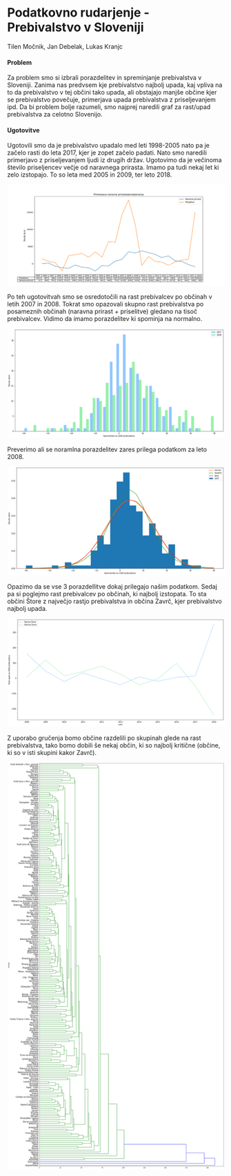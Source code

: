 Podatkovno rudarjenje - Prebivalstvo v Sloveniji
================
Tilen Močnik, Jan Debelak, Lukas Kranjc

#### Problem

Za problem smo si izbrali porazdelitev in spreminjanje prebivalstva v Sloveniji. Zanima nas predvsem kje prebivalstvo najbolj upada, kaj vpliva na to da prebivalstvo v tej občini tako upada, ali obstajajo manjše občine kjer se prebivalstvo povečuje, primerjava upada prebivalstva z priseljevanjem ipd. Da bi problem bolje razumeli, smo najprej naredili graf za rast/upad prebivalstva za celotno Slovenijo.

#### Ugotovitve
Ugotovili smo da je prebivalstvo upadalo med leti 1998-2005 nato pa je začelo rasti do leta 2017, kjer je zopet začelo padati. Nato smo naredili primerjavo z priseljevanjem ljudi iz drugih držav. Ugotovimo da je večinoma število priseljencev večje od naravnega prirasta. Imamo pa tudi nekaj let ki zelo izstopajo. To so leta med 2005 in 2009, ter leto 2018.

![Image description](Graphs/naravnaPrirast-Priseljevanje.png)

Po teh ugotovitvah smo se osredotočili na rast prebivalcev po občinah v letih 2007 in 2008. Tokrat smo opazovali skupno rast prebivalstva po posameznih občinah (naravna prirast + priselitve) gledano na tisoč prebivalcev. Vidimo da imamo porazdelitev ki spominja na normalno.

![Image description](Graphs/rast2007-2008.png)

Preverimo ali se noramlna porazdelitev zares prilega podatkom za leto 2008.

![Image description](Graphs/graph-distribution.png)

Opazimo da se vse 3 porazdellitve dokaj prilegajo našim podatkom. Sedaj pa si poglejmo rast prebivalcev po občinah, ki najbolj izstopata. To sta občini Štore z največjo rastjo prebivalstva in občina Zavrč, kjer prebivalstvo najbolj upada.

![Image description](Graphs/primerjavaTopWorest.png)

Z uporabo gručenja bomo občine razdelili po skupinah glede na rast prebivalstva, tako bomo dobili še nekaj občin, ki so najbolj kritične (občine, ki so v isti skupini kakor Zavrč).

![Image description](Graphs/treeClustering.png)
